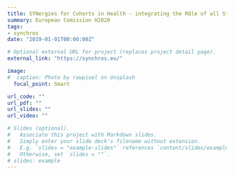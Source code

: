 ```yaml
---
title: SYNergies for Cohorts in Health - integrating the ROle of all Stakeholders (SYNCHROS)
summary: European Comission H2020
tags:
- synchros
date: "2019-01-01T00:00:00Z"

# Optional external URL for project (replaces project detail page).
external_link: "https://synchros.eu/"

image:
#  caption: Photo by rawpixel on Unsplash
  focal_point: Smart

url_code: ""
url_pdf: ""
url_slides: ""
url_video: ""

# Slides (optional).
#   Associate this project with Markdown slides.
#   Simply enter your slide deck's filename without extension.
#   E.g. `slides = "example-slides"` references `content/slides/example-slides.md`.
#   Otherwise, set `slides = ""`.
# slides: example
---
```

